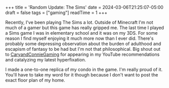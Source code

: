 +++
title = 'Random Update: The Sims'
date = 2024-03-06T21:25:07-05:00
draft = false
tags = ["gaming"]
readTime = 1
+++

Recently, I've been playing The Sims a lot. Outside of Minecraft I'm not much of a gamer but this game has really gripped me. The last time I played a Sims game I was in elementary school and it was on my 3DS. For some reason I find myself enjoying it much more now than I ever did. There's probably some depressing observation about the burden of adulthood and escapism of fantasy to be had but I'm not that philosophical. Big shout out to [CaryandConnieGaming](https://www.youtube.com/@carynandconniegaming) for appearing in my YouTube recommendations and catalyzing my latest hyperfixation. 

I made a one-to-one replica of my condo in the game. I'm really proud of it. You'll have to take my word for it though because I don't want to post the exact floor plan of my home.


